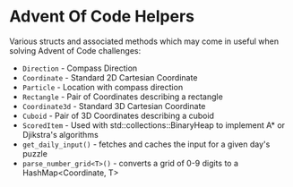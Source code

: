 # Advent Of Code Helpers

Various structs and associated methods which may come in useful when solving Advent of Code challenges:

- `Direction` - Compass Direction
- `Coordinate` - Standard 2D Cartesian Coordinate
- `Particle` - Location with compass direction
- `Rectangle` - Pair of Coordinates describing a rectangle
- `Coordinate3d` - Standard 3D Cartesian Coordinate
- `Cuboid` - Pair of 3D Coordinates describing a cuboid
- `ScoredItem` - Used with std::collections::BinaryHeap to implement A* or Djikstra's algorithms
- `get_daily_input()` - fetches and caches the input for a given day's puzzle
- `parse_number_grid<T>()` - converts a grid of 0-9 digits to a HashMap<Coordinate<usize>, T>
